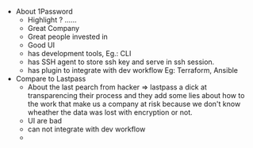 

- About 1Password
	- Highlight ? ......
	- Great Company 
	- Great people invested in 
	- Good UI 
	- has development tools, Eg.: CLI 
	- has SSH agent to store ssh key and serve in ssh session.
	- has plugin to integrate with dev workflow Eg: Terraform, Ansible
- Compare to Lastpass
	- About the last pearch from hacker => lastpass a dick at transparencing their process and they add some lies about how to the work that make us a company at risk because we don't know wheather the data was lost with encryption or not. 
	- UI are bad 
	- can not integrate with dev workflow 
	- 